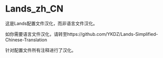# Lands_zh_CN

这是Lands配置文件汉化，而非语言文件汉化。

如你需要语言文件汉化，请转至https://github.com/YKDZ/Lands-Simplified-Chinese-Translation

针对配置文件所有注释进行了汉化。
